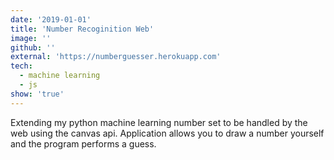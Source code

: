 ```yaml
---
date: '2019-01-01'
title: 'Number Recoginition Web'
image: ''
github: ''
external: 'https://numberguesser.herokuapp.com'
tech:
  - machine learning
  - js
show: 'true'
---
```


Extending my python machine learning number set to be handled by the web using the canvas api. Application allows you to draw a number yourself and the program performs a guess.
